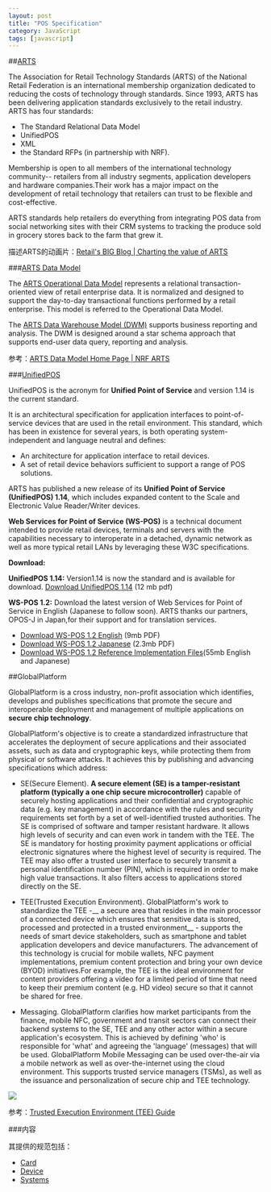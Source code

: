 ```yaml
---
layout: post
title: "POS Specification"
category: JavaScript
tags: [javascript]
--- 
```

##[ARTS](http://www.nrf-arts.org/ "Learn more about ARTS.")

The Association for Retail Technology Standards (ARTS) of the National Retail Federation is an international membership organization dedicated to reducing the costs of technology through standards. Since 1993, ARTS has been delivering application standards exclusively to the retail industry. ARTS has four standards: 

<!--more-->

- The Standard Relational Data Model
- UnifiedPOS
- XML
- the Standard RFPs (in partnership with NRF). 
 
Membership is open to all members of the international technology community-- retailers from all industry segments, application developers and hardware companies.Their work has a major impact on the development of retail technology that retailers can trust to be flexible and cost-effective.

ARTS standards help retailers do everything from integrating POS data from social networking sites with their CRM systems to tracking the produce sold in grocery stores back to the farm that grew it.

描述ARTS的动画片：[Retail's BIG Blog | Charting the value of ARTS](http://blog.nrf.com/2013/10/25/charting-the-value-of-arts/)

###[ARTS Data Model](http://www.nrf-arts.org/content/arts-data-model-home-page)

The [ARTS Operational Data Model](http://www.nrf-arts.org/content/arts-operational-data-model-overview) represents a relational transaction-oriented view of retail enterprise data. It is normalized and designed to support the day-to-day transactional functions performed by a retail enterprise. This model is referred to the Operational Data Model.

The [ARTS Data Warehouse Model (DWM)](http://www.nrf-arts.org/content/arts-data-warehouse-model-overview) supports business reporting and analysis. The DWM is designed around a star schema approach that supports end-user data query, reporting and analysis.

参考：[ARTS Data Model Home Page | NRF ARTS](http://www.nrf-arts.org/content/arts-data-model-home-page)

###[UnifiedPOS](http://www.nrf-arts.org/content/unifiedpos)

UnifiedPOS is the acronym for __Unified Point of Service__ and version 1.14 is the current standard. 

It is an architectural specification for application interfaces to point-of-service devices that are used in the retail environment. This standard, which has been in existence for several years, is both operating system-independent and language neutral and defines: 

* An architecture for application interface to retail devices.
* A set of retail device behaviors sufficient to support a range of POS solutions.

ARTS has published a new release of its **Unified Point of Service (UnifiedPOS) 1.14**, which includes expanded content to the Scale and Electronic Value Reader/Writer devices. 

**Web Services for Point of Service (WS-POS)** is a technical document intended to provide retail devices, terminals and servers with the capabilities necessary to interoperate in a detached, dynamic network as well as more typical retail LANs by leveraging these W3C specifications. 

__Download:__

**UnifiedPOS 1.14:** Version1.14 is now the standard and is available for download. [Download UnifiedPOS 1.14](http://www.nrf-arts.org/sites/default/files/UnifiedPOS%20Version%201_14_Released_07_15_2013_0.zip) (12 mb pdf)

**WS-POS 1.2:** Download the latest version of Web Services for Point of Service in English (Japanese to follow soon). ARTS thanks our partners, OPOS-J in Japan,for their support and for translation services. 

- [Download WS-POS 1.2 English](http://www.nrf-arts.org/sites/default/files/WS-POS1.2_Files_Released_07152013.zip) (9mb PDF)  
- [Download WS-POS 1.2 Japanese](http://www.nrf-arts.org/sites/default/files/WSPOS1_2_Technical_Specification_2013_July_15_JP_20130730.pdf) (2.3mb PDF)
- [Download WS-POS 1.2 Reference Implementation Files](http://www.nrf-arts.org/sites/default/files/WSPOS_Refer_Impl_v3_20130909.zip)(55mb English and Japanese)

##GlobalPlatform

GlobalPlatform is a cross industry, non-profit association which identifies, develops and publishes specifications that promote the secure and interoperable deployment and management of multiple applications on __secure chip technology__.

GlobalPlatform's objective is to create a standardized infrastructure that accelerates the deployment of secure applications and their associated assets, such as data and cryptographic keys, while protecting them from physical or software attacks. It achieves this by publishing and advancing specifications which address:

- SE(Secure Element). __A secure element (SE) is a tamper-resistant platform (typically a one chip secure microcontroller)__ capable of securely hosting applications and their confidential and cryptographic data (e.g. key management) in accordance with the rules and security requirements set forth by a set of well-identified trusted authorities. The SE is comprised of software and tamper resistant hardware. It allows high levels of security and can even work in tandem with the TEE. The SE is mandatory for hosting proximity payment applications or official electronic signatures where the highest level of security is required. The TEE may also offer a trusted user interface to securely transmit a personal identification number (PIN), which is required in order to make high value transactions. It also filters access to applications stored directly on the SE.

- TEE(Trusted Execution Environment). GlobalPlatform's work to standardize the TEE -__ a secure area that resides in the main processor of a connected device which ensures that sensitive data is stored, processed and protected in a trusted environment__ - supports the needs of smart device stakeholders, such as smartphone and tablet application developers and device manufacturers. The advancement of this technology is crucial for mobile wallets, NFC payment implementations, premium content protection and bring your own device (BYOD) initiatives.For example, the TEE is the ideal environment for content providers offering a video for a limited period of time that need to keep their premium content (e.g. HD video) secure so that it cannot be shared for free. 

- Messaging. GlobalPlatform clarifies how market participants from the finance, mobile NFC, government and transit sectors can connect their backend systems to the SE, TEE and any other actor within a secure application's ecosystem. This is achieved by defining 'who' is responsible for 'what' and agreeing the 'language' (messages) that will be used. GlobalPlatform Mobile Messaging can be used over-the-air via a mobile network as well as over-the-internet using the cloud environment. This supports trusted service managers (TSMs), as well as the issuance and personalization of secure chip and TEE technology.

![](http://johnnyimages.qiniudn.com/tee-spot-img.png)

参考：[Trusted Execution Environment (TEE) Guide](http://www.globalplatform.org/mediaguidetee.asp)

###内容

其提供的规范包括：

- [Card](http://www.globalplatform.org/specificationscard.asp)  
- [Device](http://www.globalplatform.org/specificationsdevice.asp)  
- [Systems](http://www.globalplatform.org/specificationssystems.asp)









